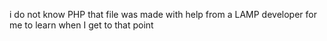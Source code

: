 i do not know PHP that file was made with help from a LAMP developer for me to learn when I get to that point
